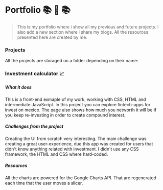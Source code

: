 # Portfolio  :books:  :open_file_folder: :books:

> This is my portfolio where i show all my previous and future projects. I also add a new section where i share my blogs. All the resources presented here are created by me. 

### Projects 

 All the projects are storaged on a folder depending on their name:

### Investment calculator :chart_with_upwards_trend:

##### What it does

 This is a front-end exmaple of my work, working with CSS, HTML and intermediate JavaScript. In this project you can explore fintech-apps for invest on mexico. The page also shows how much you networth it will be if you keep re-investing in order to create compound interest.

##### Challenges from the project

 Creating the UI from scratch very interesting. The main challenge was creating a great user-experience, due this app was created for users that didn't know anything related with investment. I didn't use any CSS framework, the HTML and CSS where hard-coded.

##### Resources

 All the charts are powered for the Google Charts API. That are regenerated each time that the user moves a slicer. 

